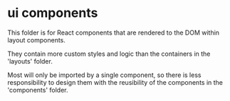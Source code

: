 # ui components

This folder is for React components that are rendered to the DOM within layout components.

They contain more custom styles and logic than the containers in the 'layouts' folder.

Most will only be imported by a single component, so there is less responsibility to design them with the reusibility of the components in the 'components' folder.